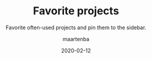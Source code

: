 ---
type: tip
date: 2020-02-12
title: Favorite projects
topics: [teams, personal, projects, code]
author: maartenba
subtitle: Favorite often-used projects and pin them to the sidebar.
thumbnail: ./thumbnail.png
cardThumbnail: ./card.png
shortVideo:
  poster: ./preview.png
  url: https://youtu.be/1rY_-C4xi54
leadin: |
    **Navigate to projects much faster!**
    
    Have a project you have to access regularly? Mark it as a favorite so navigating to it from the sidebar becomes easier.
    
    Need even faster access? Drag the project to the sidebar and get a quick access menu to the project's issues, checklists and code reviews. Repositories get a direct link, too!
    
    [More about finding projects in Space...](https://www.jetbrains.com/help/space/find-a-project.html)
    
---